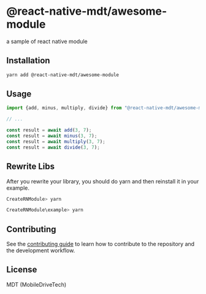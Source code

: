 # @react-native-mdt/awesome-module

a sample of react native module

## Installation

```sh
yarn add @react-native-mdt/awesome-module
```

## Usage

```js
import {add, minus, multiply, divide} from "@react-native-mdt/awesome-module";

// ...

const result = await add(3, 7);
const result = await minus(3, 7);
const result = await multiply(3, 7);
const result = await divide(3, 7);
```

## Rewrite Libs

After you rewrite your library, you should do yarn and then reinstall it in your example.

```bash
CreateRNModule> yarn
```

```bash
CreateRNModule\example> yarn
```

## Contributing

See the [contributing guide](CONTRIBUTING.md) to learn how to contribute to the repository and the development workflow.

## License

MDT (MobileDriveTech)
